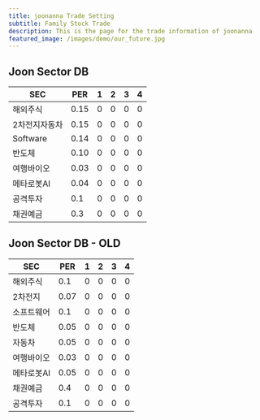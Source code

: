 ```yaml
---
title: joonanna Trade Setting
subtitle: Family Stock Trade
description: This is the page for the trade information of joonanna
featured_image: /images/demo/our_future.jpg
---
```

## Joon Sector DB

|SEC|PER|1|2|3|4|
|---|---|-|-|-|-|
|해외주식|0.15|0|0|0|0|
|2차전지자동차|0.15|0|0|0|0|
|Software|0.14|0|0|0|0|
|반도체|0.10|0|0|0|0|
|여행바이오|0.03|0|0|0|0|
|메타로봇AI|0.04|0|0|0|0|
|공격투자|0.1|0|0|0|0|
|채권예금|0.3|0|0|0|0|


## Joon Sector DB - OLD
|SEC|PER|1|2|3|4|
|---|---|-|-|-|-|
|해외주식|0.1|0|0|0|0|
|2차전지|0.07|0|0|0|0|
|소프트웨어|0.1|0|0|0|0|
|반도체|0.05|0|0|0|0|
|자동차|0.05|0|0|0|0|
|여행바이오|0.03|0|0|0|0|
|메타로봇AI|0.05|0|0|0|0|
|채권예금|0.4|0|0|0|0|
|공격투자|0.1|0|0|0|0|

